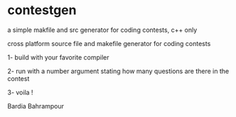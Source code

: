 # contestgen
a simple makfile and src generator for coding contests, c++ only

cross platform source file and makefile generator for coding contests

1- build with your favorite compiler

2- run with a number argument stating how many questions are there in the contest

3- voila !

Bardia Bahrampour
